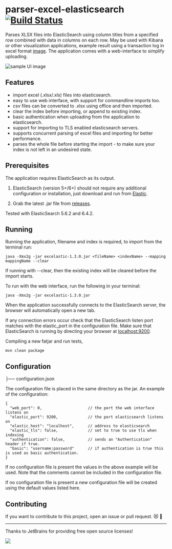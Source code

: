 # parser-excel-elasticsearch [![Build Status](https://travis-ci.org/codingchili/parser-excel-elasticsearch.svg?branch=master)](https://travis-ci.org/codingchili/parser-excel-elasticsearch)

Parses XLSX files into ElasticSearch using column titles from a specified row combined with data in columns on each row. May be used with Kibana or other visualization applications, example result using a transaction log in excel format  [image](https://raw.githubusercontent.com/codingchili/parser-banktrans-es/master/sample-redacted.png). The application comes with a web-interface to simplify uploading.

![sample UI image](https://raw.githubusercontent.com/codingchili/parser-excel-elasticsearch/master/excelastic.png)

## Features
- import excel (.xlsx/.xls) files into elasticsearch.
- easy to use web interface, with support for commandline imports too.
- csv files can be converted to .xlsx using office and then imported.
- clear the index before importing, or append to existing index.
- basic authentication when uploading from the application to elasticsearch.
- support for importing to TLS enabled elasticsearch servers.
- supports concurrent parsing of excel files and importing for better performance.
- parses the whole file before starting the import - to make sure your index is not left in an undesired state.

## Prerequisites
The application requires ElasticSearch as its output.

1. ElasticSearch (version 5+/6+) should not require any additional configuration or installation, just download and run from [Elastic](https://www.elastic.co/products). 

2. Grab the latest .jar file from [releases](https://github.com/codingchili/parser-excel-elasticsearch/releases).

Tested with ElasticSearch 5.6.2 and 6.4.2.

## Running

Running the application, filename and index is required, to import from the terminal run:
```
java -Xmx2g -jar excelastic-1.3.0.jar <fileName> <indexName> --mapping mappingName --clear
```
If running with --clear, then the existing index will be cleared before the import starts.

To run with the web interface, run the following in your terminal:
```
java -Xmx2g -jar excelastic-1.3.0.jar
```
When the application successfully connects to the ElasticSearch server, the browser will automatically open a new tab.

If any connection errors occur check that the ElasticSearch listen port matches with the elastic_port in the configuration file. Make sure that ElasticSearch is running by directing your browser at [localhost:9200](http://localhost:9200/).

Compiling a new fatjar and run tests,
```
mvn clean package
```

## Configuration

├── configuration.json

The configuration file is placed in the same directory as the jar.
An example of the configuration:
```
{
  "web_port": 0,                    // the port the web interface listens on
  "elastic_port": 9200,             // the port elasticsearch listens on
  "elastic_host": "localhost",      // address to elasticsearch
  "elastic_tls": false,             // set to true to use tls when indexing
  "authentication": false,          // sends an "Authentication" header if true.
  "basic": "username:password"      // if authentication is true this is used as basic authentication.
}
```
If no configuration file is present the values in the above example will be used.
Note that the comments cannot be included in the configuration file.

If no configuration file is present a new configuration file will be created using the default values listed here.

## Contributing

If you want to contribute to this project, open an issue or pull request. :heart_eyes_cat: :metal:

---

Thanks to JetBrains for providing free open source licenses!

[![](https://algeria20.com/wp-content/uploads/2017/11/jet.png)](http://www.jetbrains.com)

